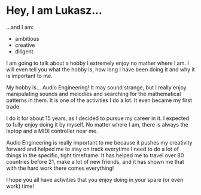 # Hey, I am Lukasz...

...and I am:
- ambitious
- creative
- diligent

I am going to talk about a hobby I extremely enjoy no mather where I am. I will even tell you what the hobby is, how long I have been doing it and why it is important to me.

My hobby is... Audio Engineering! It may sound strange, but I really enjoy manipulating sounds and melodies and searching for the mathematical patterns in them. It is one of the activities I do a lot. It even became my first trade.

I do it for about 15 years, as I decided to pursue my career in it. I expected to fully enjoy doing it by myself. No matter where I am, there is always the laptop and a MIDI controller near me.

Audio Engineering is really important to me because it pushes my creativity forward and helped me to stay on track everytime I need to do a lot of things in the specific, tight timeframe. It has helped me to travel over 80 countries before 21, make a lot of new friends, and it has shown me that with the hard work there comes everything!

I hope you all have activities that you enjoy doing in your spare (or even work) time!